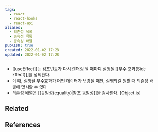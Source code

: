 ```yaml
---
tags:
  - react
  - react-hooks
  - react-api
aliases:
  - 의존성 목록
  - 종속성 목록
  - 종속성 배열
publish: true
created: 2022-01-02 17:28
updated: 2022-01-02 17:28
---
```


- [[useEffect]]는 컴포넌트가 다시 렌더링 될 때마다 실행될 [[부수 효과(Side Effect)]]를 정의한다.
- 이 때, 실행될 부수효과가 어떤 데이터가 변경될 때만, 실행되길 원할 때 의존성 배열에 명시할 수 있다.
- 의존성 배열은 [[동일성(equality)|참조 동일성]]을 검사한다. [Object.is]

## Related

## References
